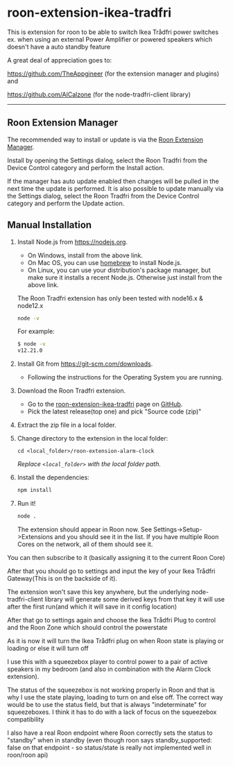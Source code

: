 # roon-extension-ikea-tradfri

This is extension for roon to be able to switch Ikea Trådfri power
switches ex. when using an external Power Amplifier or powered
speakers which doesn't have a auto standby feature

A great deal of appreciation goes to:

https://github.com/TheAppgineer (for the extension manager and
plugins) and

https://github.com/AlCalzone (for the node-tradfri-client library)

------------
## Roon Extension Manager
The recommended way to install or update is via the [Roon Extension Manager](https://github.com/TheAppgineer/roon-extension-manager/wiki/Installation).

Install by opening the Settings dialog, select the Roon Tradfri from
the Device Control category and perform the Install action.

If the manager has auto update enabled then changes will be pulled in
the next time the update is performed. It is also possible to update
manually via the Settings dialog, select the Roon Tradfri from the
Device Control category and perform the Update action.

## Manual Installation

1. Install Node.js from https://nodejs.org.

   * On Windows, install from the above link.
   * On Mac OS, you can use [homebrew](http://brew.sh) to install Node.js.
   * On Linux, you can use your distribution's package manager, but make sure it installs a recent Node.js. Otherwise just install from the above link.

   The Roon Tradfri extension has only been tested with node16.x &
   node12.x 

   ```sh
   node -v
   ```

   For example:

   ```sh
   $ node -v
   v12.21.0
   ```

1. Install Git from https://git-scm.com/downloads.
   * Following the instructions for the Operating System you are running.

1. Download the Roon Tradfri extension.

   * Go to the [roon-extension-ikea-tradfri](https://github.com/HasseJohansen/roon-extension-ikea-tradfri/releases) page on [GitHub](https://github.com).
   * Pick the latest release(top one) and pick "Source code (zip)"

1. Extract the zip file in a local folder.

1. Change directory to the extension in the local folder:
    ```
    cd <local_folder>/roon-extension-alarm-clock
    ```
    *Replace `<local_folder>` with the local folder path.*

1. Install the dependencies:
    ```bash
    npm install
    ```

1. Run it!
    ```bash
    node .
    ```

    The extension should appear in Roon now. See Settings->Setup->Extensions and you should see it in the list. If you have multiple Roon Cores on the network, all of them should see it.

You can then subscribe to it (basically assigning it to the current
Roon Core)

After that you should go to settings and input the key of your Ikea
Trådfri Gateway(This is on the backside of it). 

The extension won't save this key anywhere, but the underlying
node-tradfri-client library will generate some derived keys from that
key it will use after the first run(and which it will save in it
config location)

After that go to settings again and choose the Ikea Trådfri Plug to
control and the Roon Zone which should control the powerstate

As it is now it will turn the Ikea Trådfri plug on when Roon state is
playing or loading or else it will turn off

I use this with a squeezebox player to control power to a pair of
active speakers in my bedroom (and also in combination with the Alarm
Clock extension). 

The status of the squeezebox is not working properly in Roon and that
is why I use the state playing, loading to turn on and else off. The
correct way would be to use the status field, but that is always
"indeterminate" for squeezeboxes. I think it has to do with a lack of
focus on the squeezebox compatibility

I also have a real Roon endpoint where Roon correctly sets the status
to "standby" when in standby (even though roon says standby_supported:
false on that endpoint - so status/state is really not implemented
well in roon/roon api)
